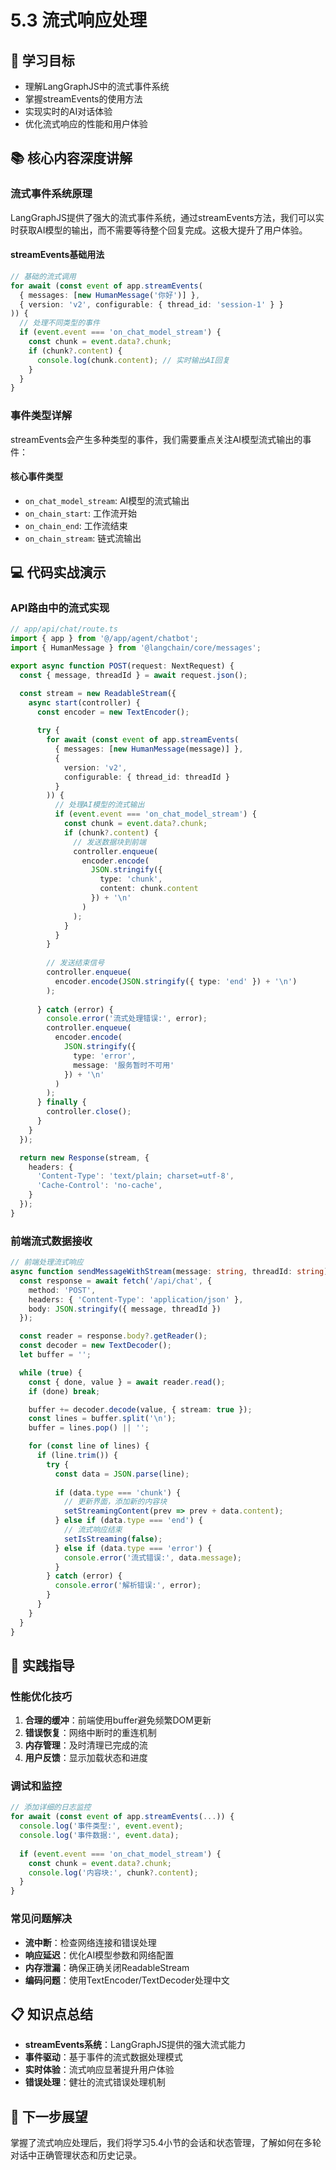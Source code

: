 # 5.3 流式响应处理

## 🎯 学习目标

- 理解LangGraphJS中的流式事件系统
- 掌握streamEvents的使用方法
- 实现实时的AI对话体验
- 优化流式响应的性能和用户体验

## 📚 核心内容深度讲解

### 流式事件系统原理

LangGraphJS提供了强大的流式事件系统，通过streamEvents方法，我们可以实时获取AI模型的输出，而不需要等待整个回复完成。这极大提升了用户体验。

#### streamEvents基础用法
```typescript
// 基础的流式调用
for await (const event of app.streamEvents(
  { messages: [new HumanMessage('你好')] },
  { version: 'v2', configurable: { thread_id: 'session-1' } }
)) {
  // 处理不同类型的事件
  if (event.event === 'on_chat_model_stream') {
    const chunk = event.data?.chunk;
    if (chunk?.content) {
      console.log(chunk.content); // 实时输出AI回复
    }
  }
}
```

### 事件类型详解

streamEvents会产生多种类型的事件，我们需要重点关注AI模型流式输出的事件：

#### 核心事件类型
- `on_chat_model_stream`: AI模型的流式输出
- `on_chain_start`: 工作流开始
- `on_chain_end`: 工作流结束
- `on_chain_stream`: 链式流输出

## 💻 代码实战演示

### API路由中的流式实现
```typescript
// app/api/chat/route.ts
import { app } from '@/app/agent/chatbot';
import { HumanMessage } from '@langchain/core/messages';

export async function POST(request: NextRequest) {
  const { message, threadId } = await request.json();

  const stream = new ReadableStream({
    async start(controller) {
      const encoder = new TextEncoder();
      
      try {
        for await (const event of app.streamEvents(
          { messages: [new HumanMessage(message)] },
          { 
            version: 'v2',
            configurable: { thread_id: threadId }
          }
        )) {
          // 处理AI模型的流式输出
          if (event.event === 'on_chat_model_stream') {
            const chunk = event.data?.chunk;
            if (chunk?.content) {
              // 发送数据块到前端
              controller.enqueue(
                encoder.encode(
                  JSON.stringify({ 
                    type: 'chunk', 
                    content: chunk.content 
                  }) + '\n'
                )
              );
            }
          }
        }
        
        // 发送结束信号
        controller.enqueue(
          encoder.encode(JSON.stringify({ type: 'end' }) + '\n')
        );
        
      } catch (error) {
        console.error('流式处理错误:', error);
        controller.enqueue(
          encoder.encode(
            JSON.stringify({ 
              type: 'error', 
              message: '服务暂时不可用' 
            }) + '\n'
          )
        );
      } finally {
        controller.close();
      }
    }
  });

  return new Response(stream, {
    headers: {
      'Content-Type': 'text/plain; charset=utf-8',
      'Cache-Control': 'no-cache',
    }
  });
}
```

### 前端流式数据接收
```typescript
// 前端处理流式响应
async function sendMessageWithStream(message: string, threadId: string) {
  const response = await fetch('/api/chat', {
    method: 'POST',
    headers: { 'Content-Type': 'application/json' },
    body: JSON.stringify({ message, threadId })
  });

  const reader = response.body?.getReader();
  const decoder = new TextDecoder();
  let buffer = '';

  while (true) {
    const { done, value } = await reader.read();
    if (done) break;

    buffer += decoder.decode(value, { stream: true });
    const lines = buffer.split('\n');
    buffer = lines.pop() || '';

    for (const line of lines) {
      if (line.trim()) {
        try {
          const data = JSON.parse(line);
          
          if (data.type === 'chunk') {
            // 更新界面，添加新的内容块
            setStreamingContent(prev => prev + data.content);
          } else if (data.type === 'end') {
            // 流式响应结束
            setIsStreaming(false);
          } else if (data.type === 'error') {
            console.error('流式错误:', data.message);
          }
        } catch (error) {
          console.error('解析错误:', error);
        }
      }
    }
  }
}
```

## 🔧 实践指导

### 性能优化技巧
1. **合理的缓冲**：前端使用buffer避免频繁DOM更新
2. **错误恢复**：网络中断时的重连机制
3. **内存管理**：及时清理已完成的流
4. **用户反馈**：显示加载状态和进度

### 调试和监控
```typescript
// 添加详细的日志监控
for await (const event of app.streamEvents(...)) {
  console.log('事件类型:', event.event);
  console.log('事件数据:', event.data);
  
  if (event.event === 'on_chat_model_stream') {
    const chunk = event.data?.chunk;
    console.log('内容块:', chunk?.content);
  }
}
```

### 常见问题解决
- **流中断**：检查网络连接和错误处理
- **响应延迟**：优化AI模型参数和网络配置
- **内存泄漏**：确保正确关闭ReadableStream
- **编码问题**：使用TextEncoder/TextDecoder处理中文

## 📋 知识点总结

- **streamEvents系统**：LangGraphJS提供的强大流式能力
- **事件驱动**：基于事件的流式数据处理模式
- **实时体验**：流式响应显著提升用户体验
- **错误处理**：健壮的流式错误处理机制

## 🚀 下一步展望

掌握了流式响应处理后，我们将学习5.4小节的会话和状态管理，了解如何在多轮对话中正确管理状态和历史记录。
